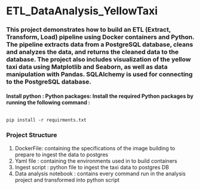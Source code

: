 # ETL_DataAnalysis_YellowTaxi


### This project demonstrates how to build an ETL (Extract, Transform, Load) pipeline using Docker containers and Python. The pipeline extracts data from a PostgreSQL database, cleans and analyzes the data, and returns the cleaned data to the database. The project also includes visualization of the yellow taxi data using Matplotlib and Seaborn, as well as data manipulation with Pandas. SQLAlchemy is used for connecting to the PostgreSQL database.

#### Install python : Python packages: Install the required Python packages by running the following command :
```

pip install -r requirments.txt

```

### Project Structure
1. DockerFile: containing the specifications of the image building to prepare to ingest the data to postgres
2. Yaml file : containing the environments used in to build containers
3. Ingest script : python file to ingest the taxi data to postgres DB
4. Data analysis notebook : contains every command run in the analysis project and transformed into python script
